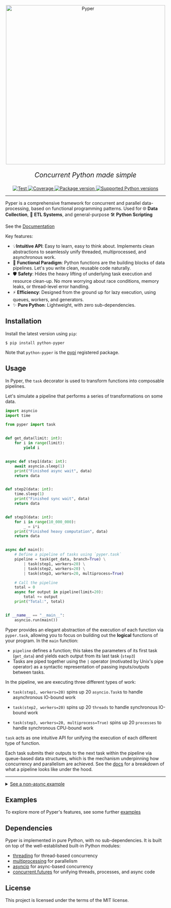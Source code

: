 <p align="center">
  <img src="https://raw.githubusercontent.com/pyper-dev/pyper/refs/heads/main/docs/src/assets/img/pyper.png" alt="Pyper" style="width: 500px;">
</p>
<p align="center" style="font-size: 1.5em;">
    <em>Concurrent Python made simple</em>
</p>

<p align="center">
<a href="https://github.com/pyper-dev/pyper/actions/workflows/test.yml" target="_blank">
    <img src="https://github.com/pyper-dev/pyper/actions/workflows/test.yml/badge.svg" alt="Test">
</a>
<a href="https://coveralls.io/github/pyper-dev/pyper" target="_blank">
    <img src="https://coveralls.io/repos/github/pyper-dev/pyper/badge.svg" alt="Coverage">
</a>
<a href="https://pypi.org/project/python-pyper" target="_blank">
    <img src="https://img.shields.io/pypi/v/python-pyper?color=%2334D058&label=pypi%20package" alt="Package version">
</a>
<a href="https://pypi.org/project/python-pyper" target="_blank">
    <img src="https://img.shields.io/pypi/pyversions/python-pyper.svg?color=%2334D058" alt="Supported Python versions">
</a>
</p>

---

Pyper is a comprehensive framework for concurrent and parallel data-processing, based on functional programming patterns. Used for 🌐 **Data Collection**, 🔀 **ETL Systems**, and general-purpose 🛠️ **Python Scripting**

See the [Documentation](https://pyper-dev.github.io/pyper/)

Key features:

* 💡**Intuitive API**: Easy to learn, easy to think about. Implements clean abstractions to seamlessly unify threaded, multiprocessed, and asynchronous work.
* 🚀 **Functional Paradigm**: Python functions are the building blocks of data pipelines. Let's you write clean, reusable code naturally.
* 🛡️ **Safety**: Hides the heavy lifting of underlying task execution and resource clean-up. No more worrying about race conditions, memory leaks, or thread-level error handling.
* ⚡ **Efficiency**: Designed from the ground up for lazy execution, using queues, workers, and generators.
* ✨ **Pure Python**: Lightweight, with zero sub-dependencies.

## Installation

Install the latest version using `pip`:

```console
$ pip install python-pyper
```

Note that `python-pyper` is the [pypi](https://pypi.org/project/python-pyper) registered package.

## Usage

In Pyper, the `task` decorator is used to transform functions into composable pipelines.

Let's simulate a pipeline that performs a series of transformations on some data. 

```python
import asyncio
import time

from pyper import task


def get_data(limit: int):
    for i in range(limit):
        yield i


async def step1(data: int):
    await asyncio.sleep(1)
    print("Finished async wait", data)
    return data


def step2(data: int):
    time.sleep(1)
    print("Finished sync wait", data)
    return data


def step3(data: int):
    for i in range(10_000_000):
        _ = i*i
    print("Finished heavy computation", data)
    return data


async def main():
    # Define a pipeline of tasks using `pyper.task`
    pipeline = task(get_data, branch=True) \
        | task(step1, workers=20) \
        | task(step2, workers=20) \
        | task(step3, workers=20, multiprocess=True)

    # Call the pipeline
    total = 0
    async for output in pipeline(limit=20):
        total += output
    print("Total:", total)


if __name__ == "__main__":
    asyncio.run(main())
```

Pyper provides an elegant abstraction of the execution of each function via `pyper.task`, allowing you to focus on building out the **logical** functions of your program. In the `main` function:

* `pipeline` defines a function; this takes the parameters of its first task (`get_data`) and yields each output from its last task (`step3`)
* Tasks are piped together using the `|` operator (motivated by Unix's pipe operator) as a syntactic representation of passing inputs/outputs between tasks.

In the pipeline, we are executing three different types of work:

* `task(step1, workers=20)` spins up 20 `asyncio.Task`s to handle asynchronous IO-bound work

* `task(step2, workers=20)` spins up 20 `threads` to handle synchronous IO-bound work 

* `task(step3, workers=20, multiprocess=True)` spins up 20 `processes` to handle synchronous CPU-bound work

`task` acts as one intuitive API for unifying the execution of each different type of function.

Each task submits their outputs to the next task within the pipeline via queue-based data structures, which is the mechanism underpinning how concurrency and parallelism are achieved. See the [docs](https://pyper-dev.github.io/pyper/docs/UserGuide/BasicConcepts) for a breakdown of what a pipeline looks like under the hood.

---

</details>

<details markdown="1">
<summary><u>See a non-async example</u></summary>

<br>

Pyper pipelines are by default non-async, as long as their tasks are defined as synchronous functions. For example:

```python
import time

from pyper import task


def get_data(limit: int):
    for i in range(limit):
        yield i

def step1(data: int):
    time.sleep(1)
    print("Finished sync wait", data)
    return data

def step2(data: int):
    for i in range(10_000_000):
        _ = i*i
    print("Finished heavy computation", data)
    return data


def main():
    pipeline = task(get_data, branch=True) \
        | task(step1, workers=20) \
        | task(step2, workers=20, multiprocess=True)
    total = 0
    for output in pipeline(limit=20):
        total += output
    print("Total:", total)


if __name__ == "__main__":
    main()
```

A pipeline consisting of _at least one asynchronous function_ becomes an `AsyncPipeline`, which exposes the same usage API, provided `async` and `await` syntax in the obvious places. This makes it effortless to combine synchronously defined and asynchronously defined functions where need be.

</details>

## Examples

To explore more of Pyper's features, see some further [examples](https://pyper-dev.github.io/pyper/docs/Examples)

## Dependencies

Pyper is implemented in pure Python, with no sub-dependencies. It is built on top of the well-established built-in Python modules:
* [threading](https://docs.python.org/3/library/threading.html) for thread-based concurrency
* [multiprocessing](https://docs.python.org/3/library/multiprocessing.html) for parallelism
* [asyncio](https://docs.python.org/3/library/asyncio.html) for async-based concurrency
* [concurrent.futures](https://docs.python.org/3/library/concurrent.futures.html) for unifying threads, processes, and async code

## License

This project is licensed under the terms of the MIT license.